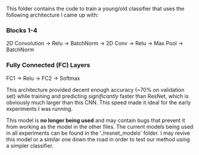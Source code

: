 This folder contains the code to train a young/old
classifier that uses the following architecture
I came up with:

### Blocks 1-4
2D Convolution -> Relu -> BatchNorm -> 
2D Conv -> Relu -> Max Pool -> BatchNorm

### Fully Connected (FC) Layers
FC1 -> Relu -> FC2 -> Softmax

This architecture provided decent enough 
accuracy (~70% on validation set) while training
and predicting *significantly* faster than
ResNet, which is obviously much larger than 
this CNN. This speed made it ideal for 
the early experiments I was running. 

This model is **no longer being used** and may contain
bugs that prevent it from working as the model
in the other files. The current models being used
in all experiments can be found in the 
'./resnet_models' folder. I may revive this model
or a similar one down the road in order to test 
our method using a simpler classifier.